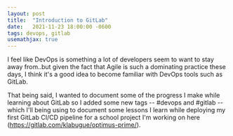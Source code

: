 ```yaml
---
layout: post
title:  "Introduction to GitLab"
date:   2021-11-23 18:00:00 -0600
tags: devops, gitlab
usemathjax: true
---
```


I feel like DevOps is something a lot of developers seem to want to stay away from..but given the fact that Agile is such a dominating practice these days, I think it's a good idea to become familiar with DevOps tools such as GitLab.

That being said, I wanted to document some of the progress I make while learning about GitLab so I added some new tags -- #devops and #gitlab -- which I'll being using to document some lessons I learn while deploying my first GitLab CI/CD pipeline for a school project I'm working on here (https://gitlab.com/klabugue/optimus-prime/).